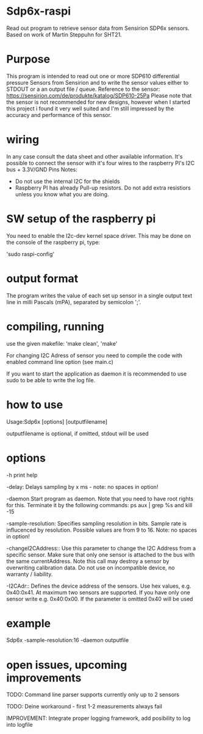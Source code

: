 # Sdp6x-raspi
Read out program to retrieve sensor data from Sensirion SDP6x sensors. Based on work of Martin Steppuhn for SHT21.

# Purpose
This program is intended to read out one or more SDP610 differential pressure Sensors from Sensirion and to write the sensor values either to STDOUT or a an output file / queue. 
Reference to the sensor: https://sensirion.com/de/produkte/katalog/SDP610-25Pa
Please note that the sensor is not recommended for new designs, however when I started this project i found it very well suited and I'm still impressed by the accuracy and performance of this sensor.

# wiring
In any case consult the data sheet and other available information. It's possible to connect the sensor with it's four wires to the raspberry PI's I2C bus + 3.3V/GND  Pins
Notes:
- Do not use the internal I2C for the shields
- Raspberry PI has already Pull-up resistors. Do not add extra resistiors unless you know what you are doing.

# SW setup of the raspberry pi
You need to enable the I2c-dev kernel space driver. This may be done on the console of the raspberry pi, type:
	
'sudo raspi-config'

# output format
The program writes the value of each set up sensor in a single output text line in milli Pascals (mPA), separated by semicolon ';'.

# compiling, running
use the given makefile: 'make clean', 'make'

For changing I2C Adress of sensor you need to compile the code with enabled command line option (see main.c)

If you want to start the application as daemon it is recommended to use sudo to be able to write the log file.

# how to use
Usage:Sdp6x [options] [outputfilename]

outputfilename is optional, if omitted, stdout will be used

# options

-h print help

-delay:<x>                                      Delays sampling by x ms - note: no spaces in option!

-daemon                                         Start program as daemon. Note that you need to have root rights for this. Terminate it by the following commands: ps aux | grep %s and kill -15 <pid>

-sample-resolution:<x>                          Specifies sampling resolution in bits. Sample rate is influcenced by resolution. Possible values are from 9 to 16. Note: no spaces in option!

-changeI2CAddress:<currentAddr>:<newAddress>    Use this parameter to change the I2C Address from a specific sensor. Make sure that only one sensor is attached to the bus with the same currentAddress. Note this call may destroy a sensor by overwriting calibration data. Do not use on incompatible device, no warranty / liability.

-I2CAdr:<d1>:<d2>                               Defines the device address of the sensors. Use hex values, e.g. 0x40:0x41. At maximum two sensors are supported. If you have only one sensor write e.g. 0x40:0x00. If the parameter is omitted 0x40 will be used

# example
  
  Sdp6x -sample-resolution:16 -daemon outputfile
	

# open issues, upcoming improvements

TODO: Command line parser supports currently only up to 2 sensors

TODO: Deine workaround - first 1-2 measurements always fail 

IMPROVEMENT: Integrate proper logging framework, add posibility to log into logfile

